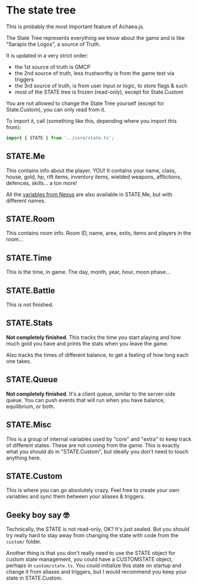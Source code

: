 # The state tree

This is probably the most important feature of Achaea.js.

The State Tree represents everything we know about the game and is like "Sarapis the Logos", a source of Truth.

It is updated in a very strict order:

* the 1st source of truth is GMCP
* the 2nd source of truth, less trustworthy is from the game text via triggers
* the 3rd source of truth, is from user input or logic, to store flags & such
* most of the STATE tree is frozen (read-only), except for State.Custom

You are not allowed to change the State Tree yourself (except for State.Custom), you can only read from it.

To import it, call (something like this, depending where you import this from):

```ts
import { STATE } from '../core/state.ts';
```

## STATE.Me

This contains info about the player. YOU! It contains your name, class, house, gold, hp, rift items, inventory items, wielded weapons, afflictions, defences, skills... a ton more!

All the [variables from Nexus](https://nexus.ironrealms.com/Predefined_variables) are also available in STATE.Me, but with different names.

## STATE.Room

This contains room info. Room ID, name, area, exits, items and players in the room...

## STATE.Time

This is the time, in game. The day, month, year, hour, moon phase...

## STATE.Battle

This is not finished.

## STATE.Stats

**Not completely finished**. This tracks the time you start playing and how much gold you have and prints the stats when you leave the game.

Also tracks the times of different balance, to get a feeling of how long each one takes.

## STATE.Queue

**Not completely finished**. It's a client queue, similar to the server-side queue. You can push events that will run when you have balance, equilibrium, or both.

## STATE.Misc

This is a group of internal variables used by "core" and "extra" to keep track of different states. These are not coming from the game. This is exactly what you should do in "STATE.Custom", but ideally you don't need to touch anything here.

## STATE.Custom

This is where you can go absolutely crazy. Feel free to create your own variables and sync them between your aliases & triggers.

## Geeky boy say 🤓

Technically, the STATE is not read-only, OK? It's just sealed. But you should try really hard to stay away from changing the state with code from the `custom/` folder.

Another thing is that you don't really need to use the STATE object for custom state management, you could have a CUSTOMSTATE object, perhaps in `custom/state.ts`. You could initialize this state on startup and change it from aliases and triggers, but I would recommend you keep your state in STATE.Custom.
